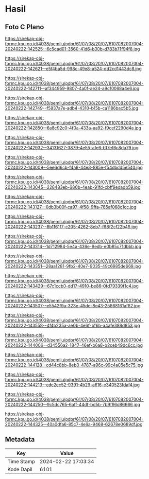 # Hasil

## Foto C Plano

https://sirekap-obj-formc.kpu.go.id/4038/pemilu/pdpr/61/07/08/20/07/6107082007004-20240222-142525--6c5cad01-3560-41d6-b30b-d783b71f94f8.jpg

https://sirekap-obj-formc.kpu.go.id/4038/pemilu/pdpr/61/07/08/20/07/6107082007004-20240222-142621--e5f4ba5d-998c-49e8-a524-dd2cd1443dc8.jpg

https://sirekap-obj-formc.kpu.go.id/4038/pemilu/pdpr/61/07/08/20/07/6107082007004-20240222-142711--af344959-9807-4a0f-ae24-a9c10068a4e6.jpg

https://sirekap-obj-formc.kpu.go.id/4038/pemilu/pdpr/61/07/08/20/07/6107082007004-20240222-142749--f5837a7e-adb4-4310-b15b-ca1186bac5b5.jpg

https://sirekap-obj-formc.kpu.go.id/4038/pemilu/pdpr/61/07/08/20/07/6107082007004-20240222-142850--6a8c92c0-4f0a-433a-aa92-f9cef2290d4a.jpg

https://sirekap-obj-formc.kpu.go.id/4038/pemilu/pdpr/61/07/08/20/07/6107082007004-20240222-142932--34131627-3879-4e55-afe6-b17ef6c8da79.jpg

https://sirekap-obj-formc.kpu.go.id/4038/pemilu/pdpr/61/07/08/20/07/6107082007004-20240222-143009--5ee6d6cb-f4a8-44e3-885e-f54dbdd5e540.jpg

https://sirekap-obj-formc.kpu.go.id/4038/pemilu/pdpr/61/07/08/20/07/6107082007004-20240222-143045--228483eb-680b-4eab-91fd-cbff9edadb59.jpg

https://sirekap-obj-formc.kpu.go.id/4038/pemilu/pdpr/61/07/08/20/07/6107082007004-20240222-143127--0db3b00f-ca97-4f58-9ffa-785af068c1cc.jpg

https://sirekap-obj-formc.kpu.go.id/4038/pemilu/pdpr/61/07/08/20/07/6107082007004-20240222-143237--8b1161f7-c205-4262-8eb7-f68f2cf22b49.jpg

https://sirekap-obj-formc.kpu.go.id/4038/pemilu/pdpr/61/07/08/20/07/6107082007004-20240222-143314--1d712984-5e4a-436e-9edb-e0b85c71dbbb.jpg

https://sirekap-obj-formc.kpu.go.id/4038/pemilu/pdpr/61/07/08/20/07/6107082007004-20240222-143351--28aa1281-9fb2-40e7-9035-49c6985de669.jpg

https://sirekap-obj-formc.kpu.go.id/4038/pemilu/pdpr/61/07/08/20/07/6107082007004-20240222-143429--67c1ccb0-dd17-4910-be86-0fd79339f1c4.jpg

https://sirekap-obj-formc.kpu.go.id/4038/pemilu/pdpr/61/07/08/20/07/6107082007004-20240222-143507--e5542f9a-323e-45de-8e43-25868161af82.jpg

https://sirekap-obj-formc.kpu.go.id/4038/pemilu/pdpr/61/07/08/20/07/6107082007004-20240222-143558--4f4b235a-ae0b-4e6f-bf6b-a4afe388d853.jpg

https://sirekap-obj-formc.kpu.go.id/4038/pemilu/pdpr/61/07/08/20/07/6107082007004-20240222-144006--d34556a2-1847-46ef-b6a8-b2ceb49dc6cc.jpg

https://sirekap-obj-formc.kpu.go.id/4038/pemilu/pdpr/61/07/08/20/07/6107082007004-20240222-144128--cd44c8bb-8eb0-4787-a96c-99c4a05e5c75.jpg

https://sirekap-obj-formc.kpu.go.id/4038/pemilu/pdpr/61/07/08/20/07/6107082007004-20240222-144213--edc2ec52-9391-4b29-a616-e340523fdaf4.jpg

https://sirekap-obj-formc.kpu.go.id/4038/pemilu/pdpr/61/07/08/20/07/6107082007004-20240222-144250--9c5dc765-6aff-44df-bd5b-7b9f96d86666.jpg

https://sirekap-obj-formc.kpu.go.id/4038/pemilu/pdpr/61/07/08/20/07/6107082007004-20240222-144325--40a0dfa6-85c7-4e6a-9468-62678e0689df.jpg


## Metadata

| Key        | Value               |
| ---------- | ------------------- |
| Time Stamp | 2024-02-22 17:03:34 |
| Kode Dapil | 6101                |



